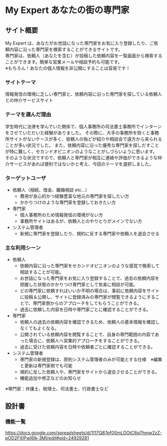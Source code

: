 # My Expert あなたの街の専門家

## サイト概要
My Expert は、あなたがお世話になった専門家をお気に入り登録したり、ご依頼内容に沿った専門家を検索することができるサイトです。  
専門家は、依頼人（あなたを含む）が投稿した依頼内容を一覧画面から検索することができます。簡単な営業メールや相談予約も可能です。  
※もちろん！あなたの個人情報を非公開にすることは容易です！

### サイトテーマ
情報発信の環境に乏しい専門家と、依頼内容に沿った専門家を探している依頼人との仲介サービスサイト

### テーマを選んだ理由
学生時代に法律を学んでいた関係で、個人事務所の司法書士事務所でインターンをさせていただいた経験がありました。
その際に、大手の事務所を除くと事務所サイトがないケースが多く、依頼人の殆どが紹介や相談会で遠方から来られることが多い状況でした。
また、依頼内容に沿った優秀な専門家を探しだすことが特に難しく、セカンドオピニオンのようなことがしづらいように思います。
そのような状況ですので、依頼人と専門家が相互に連絡や評価ができるような仲介サービスがあれば便利ではないかと考え、今回のテーマを選択しました。

### ターゲットユーザ
- 依頼人（相続、借金、離婚相談 etc...）
  - 費用が良心的かつ経験豊富な地元の専門家を探したい方
  - かかりつけのような専門家を登録しておきたい方
- 専門家
  - 個人事務所のため情報発信の環境がない方
  - 事務所サイトはあるが、依頼人とのやりとりがメインでない方
- システム管理者
  - 新規に専門家を登録したり、規約に反する専門家や依頼人を退会させる

### 主な利用シーン
- 依頼人
  - 依頼内容に沿った専門家をセカンドオピニオンのような感覚で検索して相談することが可能。
  - お世話になった専門家をお気に入り登録することで、過去の依頼内容を把握した状態のかかりつけ専門家として気楽に相談が可能。
  - どの専門家に依頼すればいいか不明の場合は、事前に依頼内容をサイトに投稿＆公開し、サイトに登録済みの専門家が閲覧できるようにすることで、専門家側からのアプローチをしてもらうことができる。
  - 過去に依頼した内容を日時や専門家ごとに確認することができる。
- 専門家
  - 依頼人の過去の依頼内容を確認できるため、依頼人の基本情報を確認しなくてもよくなる。
  - 公開されている依頼内容を閲覧することで、自身の専門範囲の内容であった場合に、依頼人へ営業的アプローチをすることができる。
  - 過去に受けた依頼内容を日時や依頼者ごとに確認することができる。
- システム管理者
  - 専門家の新規登録は、原則システム管理者のみが可能とする仕様　※編集と更新は専門家側でも可能
  - 規約に反した依頼人や、専門家をサイトから退会させることができる。
  - 機能追加や修正などのお知らせ

※専門家：弁護士、税理士、司法書士、行政書士など

## 設計書

### 機能一覧
<https://docs.google.com/spreadsheets/d/1117Q87pf0SmLDOtC6q7hmw2zZ-pOD2FXlPwI6lk-3MI/edit#gid=24929281>